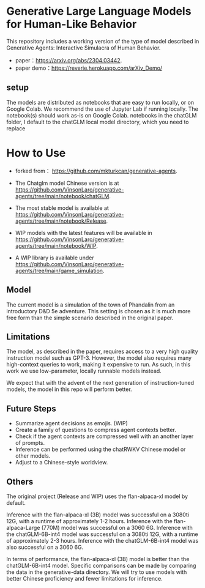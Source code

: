# Generative Large Language Models for Human-Like Behavior

This repository includes a working version of the type of model described in Generative Agents: Interactive Simulacra of Human Behavior.

* paper：https://arxiv.org/abs/2304.03442.
* paper demo：https://reverie.herokuapp.com/arXiv_Demo/

## setup

The models are distributed as notebooks that are easy to run locally, or on Google Colab. We recommend the use of Jupyter Lab if running locally. The notebook(s) should work as-is on Google Colab.
notebooks in the chatGLM folder, I default to the chatGLM local model directory, which you need to replace

# How to Use

* forked from： https://github.com/mkturkcan/generative-agents.

* The Chatglm model Chinese version is at https://github.com/VinsonLaro/generative-agents/tree/main/notebook/chatGLM.
* The most stable model is available at https://github.com/VinsonLaro/generative-agents/tree/main/notebook/Release.
* WIP models with the latest features will be available in https://github.com/VinsonLaro/generative-agents/tree/main/notebook/WIP.
* A WIP library is available under https://github.com/VinsonLaro/generative-agents/tree/main/game_simulation.


## Model


The current model is a simulation of the town of Phandalin from an introductory D&D 5e adventure. This setting is chosen as it is much more free form than the simple scenario described in the original paper.

## Limitations

The model, as described in the paper, requires access to a very high quality instruction model such as GPT-3. However, the model also requires many high-context queries to work, making it expensive to run. As such, in this work we use low-parameter, locally runnable models instead. 

We expect that with the advent of the next generation of instruction-tuned models, the model in this repo will perform better.

## Future Steps

* Summarize agent decisions as emojis. (WIP)
* Create a family of questions to compress agent contexts better.
* Check if the agent contexts are compressed well with an another layer of prompts.
* Inference can be performed using the chatRWKV Chinese model or other models.
* Adjust to a Chinese-style worldview.

## Others

The original project (Release and WIP) uses the flan-alpaca-xl model by default.

Inference with the flan-alpaca-xl (3B) model was successful on a 3080ti 12G, with a runtime of approximately 1-2 hours.
Inference with the flan-alpaca-Large (770M) model was successful on a 3060 6G.
Inference with the chatGLM-6B-int4 model was successful on a 3080ti 12G, with a runtime of approximately 2-3 hours.
Inference with the chatGLM-6B-int4 model was also successful on a 3060 6G.

In terms of performance, the flan-alpaca-xl (3B) model is better than the chatGLM-6B-int4 model.  Specific comparisons can be made by comparing the data in the generative-data directory.
We will try to use models with better Chinese proficiency and fewer limitations for inference.